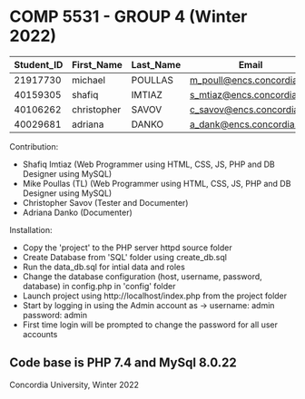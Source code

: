 # COMP 5531 - GROUP 4 (Winter 2022)

Student_ID | First_Name | Last_Name | Email
----------- | ----------- | ----------- | -----------
21917730 | michael | POULLAS | m_poull@encs.concordia.ca
40159305 | shafiq | IMTIAZ | s_mtiaz@encs.concordia.ca
40106262 | christopher | SAVOV | c_savov@encs.concordia.ca
40029681 | adriana | DANKO | a_dank@encs.concordia.ca

Contribution:
- Shafiq Imtiaz (Web Programmer using HTML, CSS, JS, PHP and DB Designer using MySQL)
- Mike Poullas (TL) (Web Programmer using HTML, CSS, JS, PHP and DB Designer using MySQL)
- Christopher Savov (Tester and Documenter)
- Adriana Danko (Documenter)

Installation:
- Copy the 'project' to the PHP server httpd source folder
- Create Database from 'SQL' folder using create_db.sql
- Run the data_db.sql for intial data and roles
- Change the database configuration (host, username, password, database) in config.php in 'config' folder
- Launch project using http://localhost/index.php from the project folder
- Start by logging in using the Admin account as -> username: admin password: admin
- First time login will be prompted to change the password for all user accounts

## Code base is PHP 7.4 and MySql 8.0.22

Concordia University, Winter 2022
